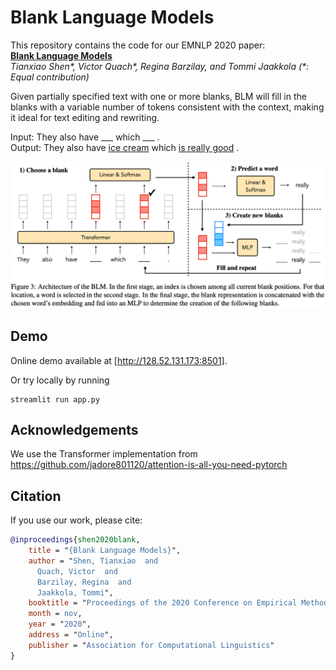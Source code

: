 # Blank Language Models

This repository contains the code for our EMNLP 2020 paper:  
[**Blank Language Models**](https://arxiv.org/abs/2002.03079)  
*Tianxiao Shen&ast;, Victor Quach&ast;, Regina Barzilay, and Tommi Jaakkola (&ast;: Equal contribution)*

Given partially specified text with one or more blanks, BLM will fill in the blanks with a variable number of tokens consistent with the context, making it ideal for text editing and rewriting.

Input:  They also have \___ which \___ .  
Output: They also have <u>ice cream</u> which <u>is really good</u> .

<p align="center"><img width=900 src="img/model.png"></p>

## Demo

Online demo available at [http://128.52.131.173:8501].

Or try locally by running

```
streamlit run app.py
```


## Acknowledgements
We use the Transformer implementation from https://github.com/jadore801120/attention-is-all-you-need-pytorch


## Citation

If you use our work, please cite:

```bibtex
@inproceedings{shen2020blank,
    title = "{Blank Language Models}",
    author = "Shen, Tianxiao  and
      Quach, Victor  and
      Barzilay, Regina  and
      Jaakkola, Tommi",
    booktitle = "Proceedings of the 2020 Conference on Empirical Methods in Natural Language Processing",
    month = nov,
    year = "2020",
    address = "Online",
    publisher = "Association for Computational Linguistics"
}
```
